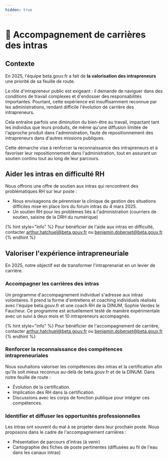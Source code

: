 ```yaml
---
hidden: true
---
```


# 💼 Accompagnement de carrières des intras

## Contexte

En 2025, l'équipe beta.gouv.fr a fait de **la valorisation des intrapreneurs** une priorité de sa feuille de route.

Le rôle d'intrapreneur public est exigeant : il demande de naviguer dans des conditions de travail complexes et d'endosser des responsabilités importantes. Pourtant, cette expérience est insuffisamment reconnue par les administrations, rendant difficile l'évolution de carrière des intrapreneurs.

Cela entraîne parfois une diminution du bien-être au travail, impactant tant les individus que leurs produits, de même qu'une diffusion limitée de l'approche produit dans l'administration, faute de repositionnement des intrapreneurs dans d'autres missions publiques.

Cette démarche vise à renforcer la reconnaissance des intrapreneurs et à favoriser leur repositionnement dans l'administration, tout en assurant un soutien continu tout au long de leur parcours.

## Aider les intras en difficulté RH

Nous offrons une offre de soutien aux intras qui rencontrent des problématiques RH sur leur poste :

* Nous envisageons de pérenniser la clinique de gestion des situations difficiles mise en place lors du forum intras du 4 mars 2025.
* Un soutien RH pour les problèmes liés à l'administration (courriers de soutien, saisine de la DRH du numérique)

{% hint style="info" %}
Pour bénéficier de l'aide aux intras en difficulté, contacter arthur.hatchuel@beta.gouv.fr ou benjamin.doberset@beta.gouv.fr
{% endhint %}

## Valoriser l'expérience intrapreneuriale

En 2025, notre objectif est de transformer l'intraprenariat en un levier de carrière.

### Accompagner les carrières des intras

Un programme d'accompagnement individuel s'adresse aux intras volontaires. Il prend la forme d'entretiens et coaching individuels réalisés avec l'équipe beta.gouv.fr et une coach RH de la DINUM, Sophie Verdes le Faucheur. Ce programme est actuellement testé de manière expérimentale avec un suivi à deux mois et 10 intrapreneurs accompagnés.

{% hint style="info" %}
Pour bénéficier de l'accompagnement de carrière, contacter arthur.hatchuel@beta.gouv.fr ou benjamin.doberset@beta.gouv.fr
{% endhint %}

### Renforcer la reconnaissance des compétences intrapreneuriales

Nous souhaitons valoriser les compétences des intras et la certification afin qu'ils soit mieux reconnus au-delà de beta.gouv.fr et de la DINUM. Dans notre feuille de route :

* Évolution de la certification.
* Implication des RH dans la certification.
* Discussions avec les corps de fonction publique pour intégrer ces compétences.

### Identifier et diffuser les opportunités professionnelles

Les intras ont souvent du mal à se projeter dans leur prochain poste. Nous proposons dans le cadre de l'accompagnement carrières :

* Présentation de parcours d'intras (à venir)
* Cartographie des fiches de poste pertinentes (diffusées au fil de l'eau dans les canaux intras)
